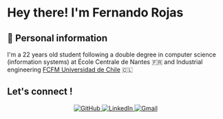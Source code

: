 # Hey there! I'm Fernando Rojas

## 🔭 Personal information
I'm a 22 years old student following a double degree in computer science (information systems) at <a hef="https://www.ec-nantes.fr/">École Centrale de Nantes</a> 🇫🇷 and Industrial engineering <a href="https://ingenieria.uchile.cl/#;">FCFM Universidad de Chile</a> 🇨🇱

## Let's connect !
<p align="center">
  <a href="https://github.com/Ferr09" target="_blank">
    <img src="https://img.shields.io/badge/GitHub-000?logo=github&logoColor=white&style=for-the-badge" alt="GitHub">
  </a>
  <a href="https://www.linkedin.com/in/fernando-rojas-rivera-387475224/" target="_blank">
    <img src="https://img.shields.io/badge/LinkedIn-0077B5?logo=linkedin&logoColor=white&style=for-the-badge" alt="LinkedIn">
  </a>
  <a href="mailto:fernando.rojas@ug.uchile.cl" target="_blank">
    <img src="https://img.shields.io/badge/Gmail-D14836?logo=gmail&logoColor=white&style=for-the-badge" alt="Gmail">
  </a>
</p>

<!--
**Ferr09/Ferr09** is a ✨ _special_ ✨ repository because its `README.md` (this file) appears on your GitHub profile.

Here are some ideas to get you started:

-  I’m currently working on ...
- 🌱 I’m currently learning ...
- 👯 I’m looking to collaborate on ...
- 🤔 I’m looking for help with ...
- 💬 Ask me about ...
- 📫 How to reach me: ...
- 😄 Pronouns: ...
- ⚡ Fun fact: ...
-->
